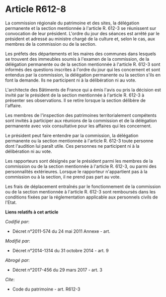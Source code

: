 # Article R612-8

La commission régionale du patrimoine et des sites, la délégation permanente et la section mentionnée à l'article R. 612-3 se
réunissent sur convocation de leur président. L'ordre du jour des séances est arrêté par le président et adressé au ministre
chargé de la culture et, selon le cas, aux membres de la commission ou de la section. 

Les préfets des départements et les maires des communes dans lesquels se trouvent des immeubles soumis à l'examen de la
commission, de la délégation permanente ou de la section mentionnée à l'article R. 612-3 sont informés des questions
inscrites à l'ordre du jour qui les concernent et sont entendus par la commission, la délégation permanente ou la section
s'ils en font la demande. Ils ne participent ni à la délibération ni au vote. 

L'architecte des Bâtiments de France qui a émis l'avis ou pris la décision est invité par le président de la section
mentionnée à l'article R. 612-3 à présenter ses observations. Il se retire lorsque la section délibère de l'affaire. 

Les membres de l'inspection des patrimoines territorialement compétents sont invités à participer aux réunions de la
commission et de la délégation permanente avec voix consultative pour les affaires qui les concernent. 

Le président peut faire entendre par la commission, la délégation permanente ou la section mentionnée à l'article R. 612-3
toute personne dont l'audition lui paraît utile. Ces personnes ne participent ni à la délibération ni au vote. 

Les rapporteurs sont désignés par le président parmi les membres de la commission ou de la section mentionnée à l'article R.
612-3, ou parmi des personnalités extérieures. Lorsque le rapporteur n'appartient pas à la commission ou à la section, il ne
prend pas part au vote. 

Les frais de déplacement entraînés par le fonctionnement de la commission ou de la section mentionnée à l'article R. 612-3
sont remboursés dans les conditions fixées par la réglementation applicable aux personnels civils de l'Etat.

**Liens relatifs à cet article**

_Codifié par_:

  - Décret n°2011-574 du 24 mai 2011 Annexe - art.

_Modifié par_:

  - Décret n°2014-1314 du 31 octobre 2014 - art. 9

_Abrogé par_:

  - Décret n°2017-456 du 29 mars 2017 - art. 3

_Cite_:

  - Code du patrimoine - art. R612-3

